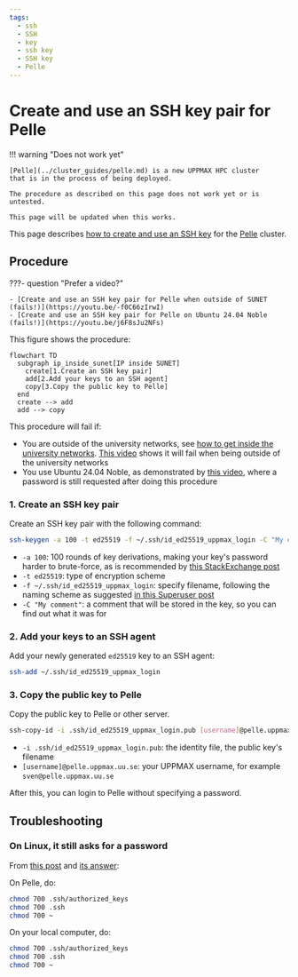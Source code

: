 ```yaml
---
tags:
  - ssh
  - SSH
  - key
  - ssh key
  - SSH key
  - Pelle
---
```


# Create and use an SSH key pair for Pelle

!!! warning "Does not work yet"

    [Pelle](../cluster_guides/pelle.md) is a new UPPMAX HPC cluster
    that is in the process of being deployed.

    The procedure as described on this page does not work yet or is untested.

    This page will be updated when this works.

This page describes [how to create and use an SSH key](ssh_key_use.md)
for the [Pelle](../cluster_guides/pelle.md) cluster.

## Procedure

???- question "Prefer a video?"

    - [Create and use an SSH key pair for Pelle when outside of SUNET (fails!)](https://youtu.be/-f0C66zIrwI)
    - [Create and use an SSH key pair for Pelle on Ubuntu 24.04 Noble (fails!)](https://youtu.be/j6F8sJu2NFs)

This figure shows the procedure:

```mermaid
flowchart TD
  subgraph ip_inside_sunet[IP inside SUNET]
    create[1.Create an SSH key pair]
    add[2.Add your keys to an SSH agent]
    copy[3.Copy the public key to Pelle]
  end
  create --> add
  add --> copy
```

This procedure will fail if:

- You are outside of the university networks,
  see [how to get inside the university networks](../getting_started/get_inside_sunet.md).
  [This video](https://youtu.be/-f0C66zIrwI) shows it will fail when being
  outside of the university networks
- You use Ubuntu 24.04 Noble, as demonstrated by [this video](https://youtu.be/j6F8sJu2NFs),
  where a password is still requested after doing this procedure

### 1. Create an SSH key pair

Create an SSH key pair with the following command:

```bash
ssh-keygen -a 100 -t ed25519 -f ~/.ssh/id_ed25519_uppmax_login -C "My comment"
```

- `-a 100`:  100 rounds of key derivations,
  making your key's password harder to brute-force,
  as is recommended by
  [this StackExchange post](https://security.stackexchange.com/a/144044)
- `-t ed25519`: type of encryption scheme
- `-f ~/.ssh/id_ed25519_uppmax_login`: specify filename,
  following the naming scheme as suggested
  [in this Superuser post](https://superuser.com/a/1261644)
- `-C "My comment"`: a comment that will be stored in the key, so you can find out what it was for

### 2. Add your keys to an SSH agent

Add your newly generated `ed25519` key to an SSH agent:

```bash
ssh-add ~/.ssh/id_ed25519_uppmax_login
```

### 3. Copy the public key to Pelle

Copy the public key to Pelle or other server.

```bash
ssh-copy-id -i .ssh/id_ed25519_uppmax_login.pub [username]@pelle.uppmax.uu.se
```

- `-i .ssh/id_ed25519_uppmax_login.pub`: the identity file, the public key's filename
- `[username]@pelle.uppmax.uu.se`: your UPPMAX username, for example `sven@pelle.uppmax.uu.se`

After this, you can login to Pelle without specifying a password.

## Troubleshooting

### On Linux, it still asks for a password

From [this post](https://unix.stackexchange.com/questions/26371/ssh-prompts-for-password-despite-ssh-authorized-keys)
and [its answer](https://unix.stackexchange.com/a/664213):

On Pelle, do:

```bash
chmod 700 .ssh/authorized_keys
chmod 700 .ssh
chmod 700 ~
```

On your local computer, do:

```bash
chmod 700 .ssh/authorized_keys
chmod 700 .ssh
chmod 700 ~
```

